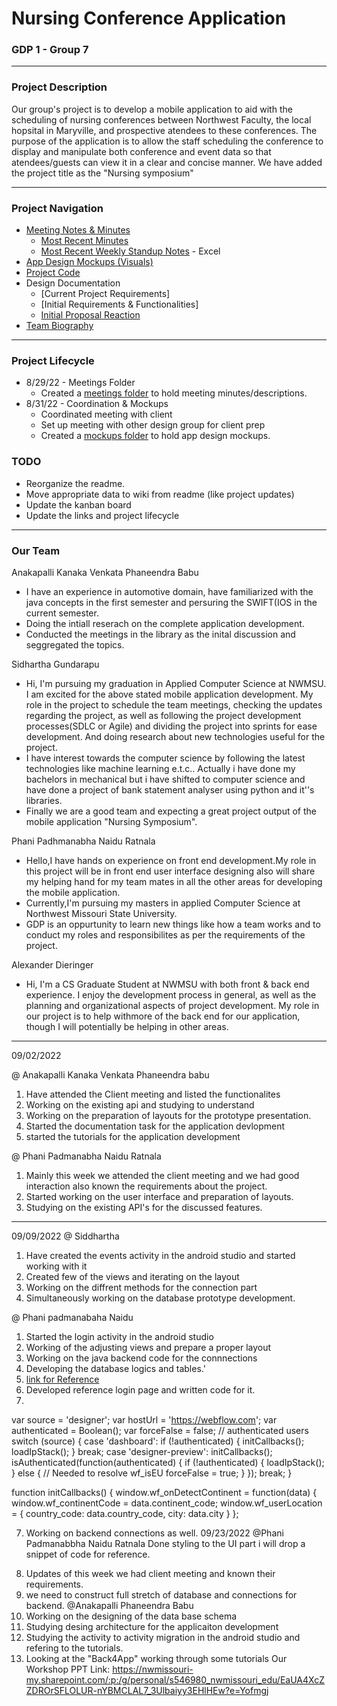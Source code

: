 # Nursing Conference Application

### GDP 1 - Group 7

---

### Project Description

Our group's project is to develop a mobile application to aid with the scheduling of nursing conferences between Northwest Faculty, the local hopsital in Maryville, and prospective atendees to these conferences.  The purpose of the application is to allow the staff scheduling the conference to display and manipulate both conference and event data so that atendees/guests can view it in a clear and concise manner.
We have added the project title as the "Nursing symposium"

---

### Project Navigation

 - [Meeting Notes & Minutes](/Meetings/)
    - [Most Recent Minutes](/Meetings/minutes_8_25.md)
    - [Most Recent Weekly Standup Notes](/Meetings/SU%20Meeting%201.xlsx) - Excel
 - [App Design Mockups (Visuals)](/Mockups/)
 - [Project Code](/NursingSymposium/)
 - Design Documentation
    - [Current Project Requirements]
    - [Initial Requirements & Functionalities]
    - [Initial Proposal Reaction](application_propopsal.md)
 - [Team Biography](#our-team)

---

### Project Lifecycle

- 8/29/22 - Meetings Folder
    - Created a [meetings folder](/Meetings/) to hold meeting minutes/descriptions.
- 8/31/22 - Coordination & Mockups
    - Coordinated meeting with client
    - Set up meeting with other design group for client prep
    - Created a [mockups folder](/Mockups/) to hold app design mockups.

### TODO
 - Reorganize the readme.
 - Move appropriate data to wiki from readme (like project updates)
 - Update the kanban board
 - Update the links and project lifecycle

---

### Our Team

Anakapalli Kanaka Venkata Phaneendra Babu

 - I have an experience in automotive domain, have familiarized with the java concepts in the first semester and persuring the SWIFT(IOS in the current semester.
 - Doing the intiall reserach on the complete application development.
 - Conducted the meetings in the library as the inital discussion and seggregated the topics.


Sidhartha Gundarapu

- Hi, I'm pursuing my graduation in Applied Computer Science at NWMSU. I am excited for the above stated mobile application development. My role in the project to schedule the team meetings, checking the updates regarding the project, as well as following the project development processes(SDLC or Agile) and dividing the project into sprints for ease development. And doing research about new technologies useful for the project.
- I have interest towards the computer science by following the latest technologies like machine learning e.t.c.. Actually i have done my bachelors in mechanical but i have shifted to computer science and have done a project of bank statement analyser using python and it''s libraries.
- Finally we are a good team and expecting a great project output of the mobile application "Nursing Symposium".

Phani Padhmanabha Naidu Ratnala

 - Hello,I have hands on experience on front end development.My role in this project will be in front end user interface designing also will share my helping hand for my team mates in all the other areas for developing the mobile application.
 - Currently,I'm pursuing my masters in applied Computer Science at Northwest Missouri State University.
 - GDP is an oppurtunity to learn new things like how a team works and to conduct my roles and responsibilites as per the requirements of the project.

Alexander Dieringer

- Hi, I'm a CS Graduate Student at NWMSU with both front & back end experience.  I enjoy the development process in general, as well as the planning and organizational aspects of project development.  My role in our project is to help withmore of the back end for our application, though I will potentially be helping in other areas.
-----------------------------------------------------------------------------
09/02/2022

@ Anakapalli Kanaka Venkata Phaneendra babu
1. Have attended the Client meeting and listed the functionalites
2. Working on the existing api and studying to understand
3. Working on the preparation of layouts for the prototype presentation.
4. Started the documentation task for the application devlopment
5. started the tutorials for the application development

@ Phani Padmanabha Naidu Ratnala
1) Mainly this week we attended the client meeting and we had good interaction also known the requirements about the project.
2) Started working on the user interface and preparation of layouts.
3) Studying on the existing API's for the discussed features.

-----------------------------------------
09/09/2022
@ Siddhartha
1. Have created the events activity in the android studio and started working with it 
2. Created few of the views and iterating on the layout
3. Working on the diffrent methods for the connection part
4. Simultaneously working on the database prototype development.

@ Phani padmanabaha Naidu
1. Started the login activity in the android studio
2. Working of the adjusting views and prepare a proper layout
3. Working on the java backend code for the connnections
4. Developing the database logics and tables.'
5. [link for Reference](https://webflow.com/design/nursing-symposium)
6. Developed reference login page and written code for it.
7. <!DOCTYPE html><html><head><meta charset="utf-8"><meta http-equiv="X-UA-Compatible" content="IE=edge,chrome=1"><meta name="app-version"><meta name="_csrf" href="/manifest.json"><meta name="viewport" content="width=device-width, initial-scale=1"><meta name="theme-color" content="#3490eb"><link rel="stylesheet"> <title>Webflow - Nursing Symposium</title><link rel="icon" 
var source = 'designer';
var hostUrl = 'https://webflow.com';
var authenticated = Boolean();
var forceFalse = false;
// authenticated users
switch (source) {
  case 'dashboard':
    if (!authenticated) {
      initCallbacks();
      loadIpStack();
    }
    break;
  case 'designer-preview':
    initCallbacks();
    isAuthenticated(function(authenticated) {
      if (!authenticated) {
        loadIpStack();
      } else {
        // Needed to resolve wf_isEU
        forceFalse = true;
      }
    });
    break;
}

function initCallbacks() {
  window.wf_onDetectContinent = function(data) { 
    window.wf_continentCode = data.continent_code; 
    window.wf_userLocation = {
      country_code: data.country_code,
      city: data.city
    }
  };

7. Working on backend connections as well.
09/23/2022
@Phani Padmanabbha Naidu Ratnala
Done styling to the UI part i will drop a snippet of code for reference.
 <style>
    .card {
      /* background-color: whitesmoke; */
      background-color:  #bfff00;
      box-shadow: 0 4px 8px 0 rgba(0, 0, 0, 0.2);
      transition: 0.3s;
      width: 40%;
      align-content: center;
    }

    .center {
      margin: auto;
      width: 60%;
      /* border: 5px solid gray; */
      padding: 10px;
      display: flex;
      align-items: center;
      justify-content: center;
      align-content: center;
      min-height: 60vh;
    }

    .card:hover, .login-container:hover, img:hover{
      box-shadow: 0 8px 20px 0 rgba(0, 0, 0, 0.6);
    }

    .container {
      padding: 2px 16px;
    }

    .login-container{
      background-color: whitesmoke;
      box-shadow: 0 4px 8px 0 rgba(0, 0, 0, 0.2);
      width: 40%;
      align-content: center;      
      margin: auto;
      width: 75%;
      /* text-align: center; */
      /* border: 5px solid gray; */
      padding: 10px;
      align-items: center;
      /* justify-content: center; */
      /* align-content: center; */
      min-height: 60vh;
    }

    .title-header{
      text-align: center;
      display: block;
      font-family:'Times New Roman', Times, serif;
      text-shadow: 0 4px 8px 0 gray;
      box-shadow: 0 4px 8px 0 gray;
      padding: 1%;
      background-color:  #ffaa80;
    }
  </style>
8. Updates of this week
 we had client meeting and known their requirements.
9. we need to construct full stretch of database and connections for backend.
@Anakapalli Phaneendra Babu
1. Working on the designing of the data base schema
2. Studying desing architecture for the applicaiton development
3. Studying the activity to activity migration in the android studio and refering to the tutorials.
4. Looking at the "Back4App" working through some tutorials
Our Workshop PPT Link: https://nwmissouri-my.sharepoint.com/:p:/g/personal/s546980_nwmissouri_edu/EaUA4XcZZDROrSFLOLUR-nYBMCLAL7_3Ulbaiyy3EHlHEw?e=Yofmgj 
